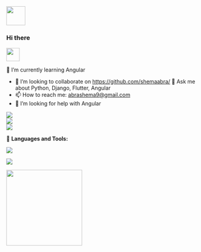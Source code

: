 ## <img src = "https://user-images.githubusercontent.com/63050133/156777293-72a6e681-2582-4a9d-ad92-09d1181d47c7.gif" width = 50px height = 50px> 
 ### Hi there 
<img src="https://media.giphy.com/media/hvRJCLFzcasrR4ia7z/giphy.gif" width="35">

<!-- **shemaabra/shemaabra** is a ✨ _special_ ✨ repository because its `README.md` (this file) appears on your GitHub profile. -->

<!-- Here are some ideas to get you started: -->
<!-- - 🔭 I’m currently working on T -->
 🌱 I’m currently learning Angular 
- 👯 I’m looking to collaborate on https://github.com/shemaabra/
💬 Ask me about Python, Django, Flutter, Angular 
- 📫 How to reach me: abrashema9@gmail.com
- 🤔 I’m looking for help with Angular
<!-- - 😄 Pronouns: ... -->
<!-- - ⚡ Fun fact: ... -->

![](https://github-readme-stats.vercel.app/api?username=shemaabra&theme=onedark&hide_border=false&include_all_commits=true&count_private=false)<br/>
![](https://github-readme-streak-stats.herokuapp.com/?user=shemaabra&theme=onedark&hide_border=false)<br/>
![](https://github-readme-stats.vercel.app/api/top-langs/?username=shemaabra&theme=onedark&hide_border=false&include_all_commits=true&count_private=false&layout=compact)

🌋 **Languages and Tools:**

<a href="#">
    <img src="https://skillicons.dev/icons?i=dart,flutter,python,django,html,css,javascript,typescript,java,spring,bootstrap,tailwind,nodejs,express,angular,git,github,docker,linux,vscode,vim,photoshop,illustrator,xd,figma&theme=dark" />
  </a>
<br />
 
![](https://komarev.com/ghpvc/?username=shemaabra)

<a href="https://www.buymeacoffee.com/abrashema9O"><img src="https://cdn.buymeacoffee.com/buttons/v2/default-yellow.png" width="200" /></a>

